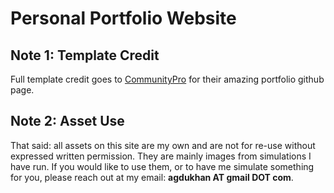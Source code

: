 <h1>Personal Portfolio Website</h1>

<h2>Note 1: Template Credit</h2>
<p>Full template credit goes to <a href="https://github.com/CommunityPro">CommunityPro</a> for their amazing portfolio github page.</p>

<h2>Note 2: Asset Use</h2>
<p>That said: all assets on this site are my own and are not for re-use without expressed written permission. They are mainly images from simulations I have run. If you would like to use them, or to have me simulate something for you, please reach out at my email: <b>agdukhan AT gmail DOT com</b>.</p>